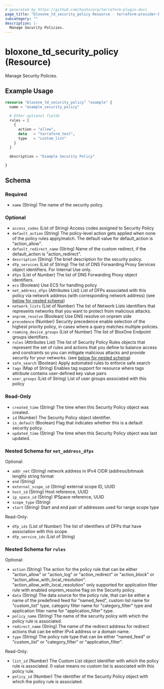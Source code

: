```yaml
---
# generated by https://github.com/hashicorp/terraform-plugin-docs
page_title: "bloxone_td_security_policy Resource - terraform-provider-bloxone"
subcategory: ""
description: |-
  Manage Security Policies.
---
```


# bloxone_td_security_policy (Resource)

Manage Security Policies.

## Example Usage

```terraform
resource "bloxone_td_security_policy" "example" {
  name = "example_security_policy"

  # Other optional fields
  rules = [
    {
      action = "allow",
      data   = "terraform_test",
      type   = "custom_list"
    }
  ]

  description = "Example Security Policy"

}
```

<!-- schema generated by tfplugindocs -->
## Schema

### Required

- `name` (String) The name of the security policy.

### Optional

- `access_codes` (List of String) Access codes assigned to Security Policy
- `default_action` (String) The policy-level action gets applied when none of the policy rules apply/match. The default value for default_action is "action_allow".
- `default_redirect_name` (String) Name of the custom redirect, if the default_action is "action_redirect".
- `description` (String) The brief description for the security policy.
- `dfp_services` (List of String) The list of DNS Forwarding Proxy Services object identifiers. For Internal Use only.
- `dfps` (List of Number) The list of DNS Forwarding Proxy object identifiers.
- `ecs` (Boolean) Use ECS for handling policy
- `net_address_dfps` (Attributes List) List of DFPs associated with this policy via network address (with corresponding network address) (see [below for nested schema](#nestedatt--net_address_dfps))
- `network_lists` (List of Number) The list of Network Lists identifiers that represents networks that you want to protect from malicious attacks.
- `onprem_resolve` (Boolean) Use DNS resolve on onprem side
- `precedence` (Number) Security precedence enable selection of the highest priority policy, in cases where a query matches multiple policies.
- `roaming_device_groups` (List of Number) The list of BloxOne Endpoint groups identifiers.
- `rules` (Attributes List) The list of Security Policy Rules objects that represent the set of rules and actions that you define to balance access and constraints so you can mitigate malicious attacks and provide security for your networks. (see [below for nested schema](#nestedatt--rules))
- `safe_search` (Boolean) Apply automated rules to enforce safe search
- `tags` (Map of String) Enables tag support for resource where tags attribute contains user-defined key value pairs
- `user_groups` (List of String) List of user groups associated with this policy

### Read-Only

- `created_time` (String) The time when this Security Policy object was created.
- `id` (Number) The Security Policy object identifier.
- `is_default` (Boolean) Flag that indicates whether this is a default security policy.
- `updated_time` (String) The time when this Security Policy object was last updated.

<a id="nestedatt--net_address_dfps"></a>
### Nested Schema for `net_address_dfps`

Optional:

- `addr_net` (String) network address in IPv4 CIDR (address/bitmask length) string format
- `end` (String)
- `external_scope_id` (String) external scope ID, UUID
- `host_id` (String) Host reference, UUID
- `ip_space_id` (String) IPSpace reference, UUID
- `scope_type` (String)
- `start` (String) Start and end pair of addresses used for range scope type

Read-Only:

- `dfp_ids` (List of Number) The list of identifiers of DFPs that have association with this scope.
- `dfp_service_ids` (List of String)


<a id="nestedatt--rules"></a>
### Nested Schema for `rules`

Optional:

- `action` (String) The action for the policy rule that can be either "action_allow" or "action_log" or "action_redirect" or "action_block" or "action_allow_with_local_resolution". "action_allow_with_local_resolution" only supported for application filter rule with enabled onprem_resolve flag on the Security policy.
- `data` (String) The data source for the policy rule, that can be either a name of the predefined feed for "named_feed", custom list name for "custom_list" type, category filter name for "category_filter" type and application filter name for "application_filter" type.
- `policy_name` (String) The name of the security policy with which the policy rule is associated.
- `redirect_name` (String) The name of the redirect address for redirect actions that can be either IPv4 address or a domain name.
- `type` (String) The policy rule type that can be either "named_feed" or "custom_list" or "category_filter" or "application_filter".

Read-Only:

- `list_id` (Number) The Custom List object identifier with which the policy rule is associated. 0 value means no custom list is associated with this policy rule.
- `policy_id` (Number) The identifier of the Security Policy object with which the policy rule is associated.
